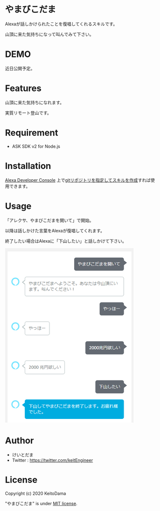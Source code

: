 # やまびこだま

Alexaが話しかけられたことを復唱してくれるスキルです。

山頂に来た気持ちになって叫んでみて下さい。

# DEMO
近日公開予定。

<!--
[![thumbnail](https://pbs.twimg.com/ext_tw_video_thumb/1047427651223212034/pu/img/IqA06LoI-t5msSaF.jpg)](https://twitter.com/5ebec/status/1047427791606538240/video/1)
-->

# Features

山頂に来た気持ちになれます。

実質リモート登山です。

# Requirement

* ASK SDK v2 for Node.js



# Installation

[Alexa Developer Console](https://developer.amazon.com/alexa/console/ask) 上で[gitリポジトリを指定してスキルを作成](https://developer.amazon.com/ja-JP/docs/alexa/hosted-skills/alexa-hosted-skills-git-import.html)すれば使用できます。

# Usage

「アレクサ、やまびこだまを開いて」で開始。

以降は話しかけた言葉をAlexaが復唱してくれます。

終了したい場合はAlexaに「下山したい」と話しかけて下さい。

![Usage1](images/Usage1.png)

# Author

* けいとだま
* Twitter : https://twitter.com/keitEngineer

# License

Copyright (c) 2020 KeitoDama

"やまびこだま" is under [MIT license](https://en.wikipedia.org/wiki/MIT_License).